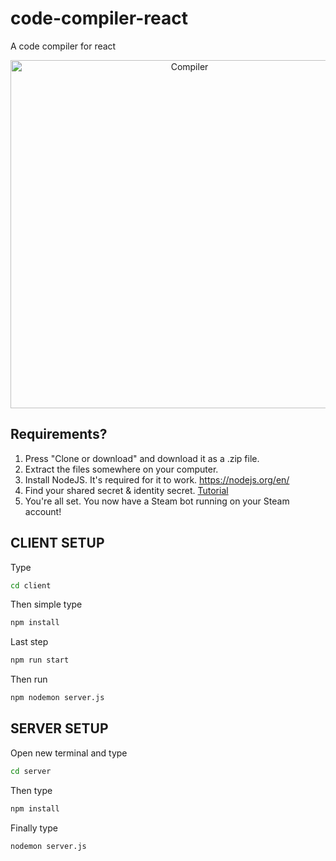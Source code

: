 # code-compiler-react
A code compiler for react 


<p align="center">
<img src="https://cdn.discordapp.com/attachments/622826738174394419/1172971942463156284/code_compiler.png?ex=6562423f&is=654fcd3f&hm=01d50d3f119d176449d5242ca6d809a64afce1a81b0fd429533cfd4b76bea57d&" alt="Compiler" title="Kingfisher" width="557"/>
</p>


## Requirements?

1. Press "Clone or download" and download it as a .zip file. 
2. Extract the files somewhere on your computer. 
3. Install NodeJS. It's required for it to work. https://nodejs.org/en/
4. Find your shared secret & identity secret. [Tutorial](https://www.youtube.com/watch?v=JjdOJVSZ9Mo)
8. You're all set. You now have a Steam bot running on your Steam account!


## CLIENT SETUP

Type
```sh
cd client
```

Then simple type
```sh
npm install
```

Last step
```sh
npm run start
```


Then run
```sh
npm nodemon server.js
```


## SERVER SETUP


Open new terminal and type
```sh
cd server
```

Then type
```sh
npm install
```

Finally type
```sh
nodemon server.js
```

